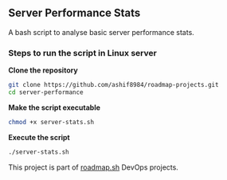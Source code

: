 
## Server Performance Stats
A bash script to analyse basic server performance stats.


### Steps to run the script in Linux server


**Clone the repository**

```sh
git clone https://github.com/ashif8984/roadmap-projects.git
cd server-performance
```


**Make the script executable**

```sh
chmod +x server-stats.sh
```

**Execute the script**

```sh
./server-stats.sh
```

This project is part of [roadmap.sh](https://roadmap.sh/devops/projects) DevOps projects.


